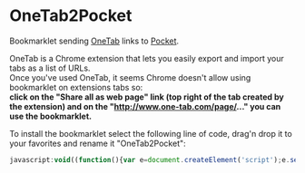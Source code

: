 OneTab2Pocket
=============

Bookmarklet sending [OneTab](http://www.one-tab.com/) links to [Pocket](http://getpocket.com/).

OneTab is a Chrome extension that lets you easily export and import your tabs as a list of URLs.<br>
Once you've used OneTab, it seems Chrome doesn't allow using bookmarklet on extensions tabs so:<br>
__click on the "Share all as web page" link (top right of the tab created by the extension) and on the "http://www.one-tab.com/page/..." you can use the bookmarklet.__

To install the bookmarklet select the following line of code, drag'n drop it to your favorites and rename it "OneTab2Pocket":
 ```javascript
javascript:void((function(){var e=document.createElement('script');e.setAttribute('type','text/javascript');e.setAttribute('src','http://ajax.googleapis.com/ajax/libs/jquery/1.10.2/jquery.min.js');document.body.appendChild(e);var f=document.createElement('script');f.setAttribute('type','text/javascript');f.setAttribute('src','https://raw.github.com/MAKIO135/OneTab2Pocket/master/oneTab2Pocket.js');document.body.appendChild(f)})())
 ```

